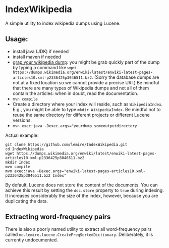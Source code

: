 IndexWikipedia
==============

A simple utility to index wikipedia dumps using Lucene.


## Usage:

* install java (JDK) if needed
* install maven if needed
* [grap your wikipedia dump](http://en.wikipedia.org/wiki/Wikipedia:Database_download): you might be grab quickly part of the dump by typing a command like ``wget https://dumps.wikimedia.org/enwiki/latest/enwiki-latest-pages-articles10.xml-p2336425p3046511.bz2``. (Sorry the database dumps are not at a fixed location so we cannot provide a precise URI.) Be mindful that there are many types of Wikipedia dumps and not all of them contain the articles: when in doubt, read the documentation.
* ```mvn compile```
* Create a directory where your index will reside, such as ``WikipediaIndex``. E.g., you might be able to type ``mkdir WikipediaIndex``. Be mindful not to reuse the same directory for different projects or different Lucene versions.
* ```mvn exec:java -Dexec.args="yourdump someoutputdirectory```

Actual example:

```
git clone https://github.com/lemire/IndexWikipedia.git
cd IndexWikipedia
wget https://dumps.wikimedia.org/enwiki/latest/enwiki-latest-pages-articles10.xml-p2336425p3046511.bz2
mkdir Index
mvn compile
mvn exec:java -Dexec.args="enwiki-latest-pages-articles10.xml-p2336425p3046511.bz2 Index"
```

By default, Lucene does not store the content of the documents. You can achieve this result by setting the ``doc.store`` property to ``true`` during indexing. It increases considerably the size of the index, however, because you are duplicating the data.


Extracting word-frequency pairs
-------------------------------

There is also a poorly named utility to extract all word-frequency pairs called ``me.lemire.lucene.CreateFreqSortedDictionary``. Deliberately, it is currently undocumented.

